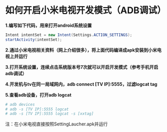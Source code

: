# 如何开启小米电视开发模式（ADB调试）
**1.编写如下代码，用来打开android系统设置**
```java
Intent intentSet = new Intent(Settings.ACTION_SETTINGS);
startActivity(intentSet);
```

**2.通过小米电视相关资料（网上介绍很多），将上面代码编译成apk安装到小米电视上并运行**

**3.打开系统设置，连续点击系统版本号7次就可以开启开发模式（参考手机开启adb调试）**

**4.开发机与tv在同一局域网内，adb connect [TV IP]:5555，过滤logcat tag**

**5.查看adb设备，打开adb logcat**
```sh
# adb devices
# adb -s [TV IP]:5555 logcat
# adb -s [TV IP]:5555 logcat -s [xxtag]
```
注：在小米电视直接按照SettingLaucher.apk并运行


